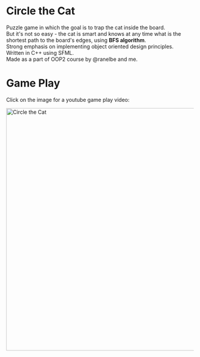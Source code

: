 # Circle the Cat
Puzzle game in which the goal is to trap the cat inside the board.
<br>But it's not so easy - the cat is smart and knows at any time what is the shortest path to the board's edges, using <b>BFS algorithm</b>.
<br>Strong emphasis on implementing object oriented design principles.
<br>Written in C++ using SFML.
<br>Made as a part of OOP2 course by @ranelbe and me.

# Game Play
<p>Click on the image for a youtube game play video:</p>
<a href="https://www.youtube.com/watch?v=fCbDmL780rc"><img width="651" alt="Circle the Cat" src="https://user-images.githubusercontent.com/48062272/188434931-fca9316e-a40c-4e63-b159-c6a046f3b5dd.png"></a>
